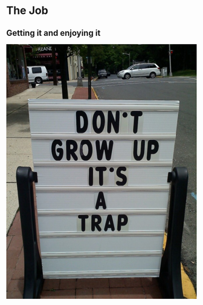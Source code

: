 <!SLIDE center>
# The Job #
## Getting it and enjoying it ##

<!SLIDE full-page>
![Trap](its_a_trap.jpeg)